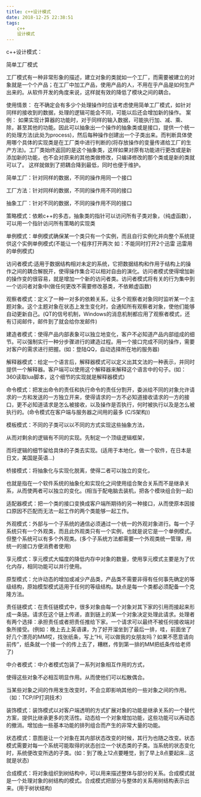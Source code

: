 ```yaml
---
title: c++设计模式
date: 2018-12-25 22:38:51
tags:
	c++
	设计模式
---
```


c++设计模式：

简单工厂模式

工厂模式有一种非常形象的描述，建立对象的类就如一个工厂，而需要被建立的对象就是一个个产品；在工厂中加工产品，使用产品的人，不用在乎产品是如何生产出来的。从软件开发的角度来说，这样就有效的降低了模块之间的耦合。

使用情景： 
  在不确定会有多少个处理操作时应该考虑使用简单工厂模式，如针对同样的接收到的数据，处理的逻辑可能会不同，可能以后还会增加新的操作。 
案例： 
如果实现计算器的功能时，对于同样的输入数据，可能执行加、减、乘、除，甚至其他的功能。因此可以抽象出一个操作的抽象类或是接口，提供一个统一的处理方法(此处为process)，然后每种操作创建出一个子类出来。而判断具体使用哪个具体的实现类是在工厂类中进行判断的(将存放操作的变量传递给工厂的生产方法)。工厂类始终返回的是这个抽象类，这样如果对原有功能进行更改或是新添加新的功能，也不会对原来的其他类做修改，只编译修改的那个类或是新的类就可以了。 
这样就做到了把耦合降到最低，同时也便于维护。 

 

 

 

简单工厂：针对同样的数据，不同的操作用同一个接口

工厂方法：针对同样的数据，不同的操作用不同的接口

抽象工厂：针对不同的数据，不同的操作用不同的接口

 

策略模式：依赖c++的多态，抽象类的指针可以访问所有子类对象，（纯虚函数），可以用一个指针访问所有策略的实现类

 

 

单例模式：单例模式确保某一个类只有一个实例，而且自行实例化并向整个系统提供这个实例单例模式(不能让一个程序打开两次  如：不能同时打开2个迅雷  迅雷用的单例模式)

 

访问者模式:适用于数据结构相对未定的系统，它把数据结构和作用于结构上的操作之间的耦合解脱开，使得操作集合可以相对自由的演化。访问者模式使得增加新的操作变的很容易，就是增加一个新的访问者类。访问者模式将有关的行为集中到一个访问者对象中(做任何更改不需要修改基类，不依赖虚函数)

 

观察者模式：定义了一种一对多的依赖关系，让多个观察者对象同时监听某一个主题对象。这个主题对象在状态上发生变化时，会通知所有观察者对象，使他们能够自动更新自己。(QT的信号机制，Windows的消息机制都应用了观察者模式，还有订阅邮件，邮件到了就会给你发邮件)

 

建造者模式：使得产品内部表象可以独立地变化，客户不必知道产品内部组成的细节。可以强制实行一种分步骤进行的建造过程。用一个接口完成不同的操作，需要对客户的需求进行把握。(如：登陆QQ，自动选择所在地的服务器)

 

解释器模式：给定一个语言后，解释器模式可以定义出其文法的一种表示，并同时提供一个解释器。客户端可以使用这个解释器来解释这个语言中的句子。(如：360读取lua脚本，这个细节的实现就是解释器模式)

 

命令模式：把发出命令的责任和执行命令的责任分割开，委派给不同的对象允许请求的一方和发送的一方独立开来，使得请求的一方不必知道接收请求的一方的接口，更不必知道请求是怎么被接收，以及操作是否执行，何时被执行以及是怎么被执行的。(命令模式在客户端与服务器之间用的最多 (C/S架构))

 

模板模式：不同的子类可以以不同的方式实现这些抽象方法，

从而对剩余的逻辑有不同的实现。先制定一个顶级逻辑框架，

而将逻辑的细节留给具体的子类去实现。(适用于本地化，做一个软件，在日本是日文，美国是英语...)

 

桥接模式：将抽象化与实现化脱离，使得二者可以独立的变化，

也就是指在一个软件系统的抽象化和实现化之间使用组合聚合关系而不是继承关系，从而使两者可以独立的变化。(相当于配电脑去装机，把各个模块组合到一起)

适配器模式：把一个类的接口变换成客户端所期待的另一种接口，从而使原本因接口原因不匹配而无法一起工作的两个类能够一起工作。

 

外观模式：外部与一个子系统的通信必须通过一个统一的外观对象进行。每一个子系统只有一个外观类，而且此外观类只有一个实例，也就是说它是一个单例模式。但整个系统可以有多个外观类。(多个子系统方法都需要一个外观类统一管理，用统一的接口方便消费者使用)

 

享元模式：享元模式大幅度的降低内存中对象的数量，使用享元模式主要是为了优化内存，相同功能可以并行使用。

 

原型模式：允许动态的增加或减少产品类，产品类不需要非得有任何事先确定的等级结构，原始模型模式适用于任何的等级结构。缺点是每一个类都必须配备一个克隆方法。

 

责任链模式：在责任链模式中，很多对象由每一个对象对其下家的引用而接起来形成一条链。请求在这个链上传递，直到链上的某一个对象决定处理此请求。处理者有两个选择：承担责任或者把责任推给下家。一个请求可以最终不被任何接收端对象所接受。(例如：晚上去上英语课，为了好开溜坐到了最后一排，哇，前面坐了好几个漂亮的MM哎，找张纸条，写上“Hi, 可以做我的女朋友吗？如果不愿意请向前传”，纸条就一个接一个的传上去了，糟糕，传到第一排的MM把纸条传给老师了)

 

中介者模式：中介者模式包装了一系列对象相互作用的方式，

使得这些对象不必相互明显作用。从而使他们可以松散偶合。

当某些对象之间的作用发生改变时，不会立即影响其他的一些对象之间的作用。（如：TCP/IP打洞技术）

 

装饰模式：装饰模式以对客户端透明的方式扩展对象的功能是继承关系的一个替代方案，提供比继承更多的灵活性。动态给一个对象增加功能，这些功能可以再动态的撤消。增加由一些基本功能的排列组合而产生的非常大量的功能。

 

状态模式：意图是让一个对象在其内部状态改变的时候，其行为也随之改变。状态模式需要对每一个系统可能取得的状态创立一个状态类的子类。当系统的状态变化时，系统便改变所选的子类。(如：到了晚上12点要睡觉，到了早上8点要起床...这就是状态)

 

合成模式：将对象组织到树结构中，可以用来描述整体与部分的关系。合成模式就是一个处理对象的树结构的模式。合成模式把部分与整体的关系用树结构表示出来。(用于树状结构)

